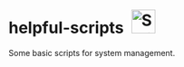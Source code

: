 <h1>helpful-scripts <img> <img src="icon.gif" alt="Smiley face" height="42" width="42"> </h1>
Some basic scripts for system management.
